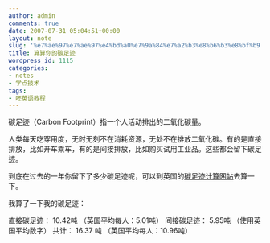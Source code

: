 ```yaml
---
author: admin
comments: true
date: 2007-07-31 05:04:51+00:00
layout: note
slug: '%e7%ae%97%e7%ae%97%e4%bd%a0%e7%9a%84%e7%a2%b3%e8%b6%b3%e8%bf%b9'
title: 算算你的碳足迹
wordpress_id: 1115
categories:
- notes
- 学点技术
tags:
- 呸英语教程
---
```


碳足迹（Carbon Footprint）指一个人活动排出的二氧化碳量。

人类每天吃穿用度，无时无刻不在消耗资源，无处不在排放二氧化碳。有的是直接排放，比如开车乘车，有的是间接排放，比如购买试用工业品。这些都会留下碳足迹。

到底在过去的一年你留下了多少碳足迹呢，可以到英国的[碳足迹计算网站](http://www.carbonfootprint.com/calculator.html)去算一下。

我算了一下我的碳足迹：

直接碳足迹： 10.42吨 （英国平均每人：5.01吨）
间接碳足迹： 5.95吨 （使用英国平均数字）
共计：  16.37 吨 （英国平均每人：10.96吨）
